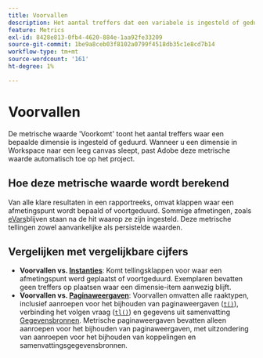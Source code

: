```yaml
---
title: Voorvallen
description: Het aantal treffers dat een variabele is ingesteld of geduurd.
feature: Metrics
exl-id: 8428e813-0fb4-4620-884e-1aa92fe33209
source-git-commit: 1be9a8ceb03f8102a0799f4518db35c1e8cd7b14
workflow-type: tm+mt
source-wordcount: '161'
ht-degree: 1%

---
```


# Voorvallen

De metrische waarde &#39;Voorkomt&#39; toont het aantal treffers waar een bepaalde dimensie is ingesteld of geduurd. Wanneer u een dimensie in Workspace naar een leeg canvas sleept, past Adobe deze metrische waarde automatisch toe op het project.

## Hoe deze metrische waarde wordt berekend

Van alle klare resultaten in een rapportreeks, omvat klappen waar een afmetingspunt wordt bepaald of voortgeduurd. Sommige afmetingen, zoals [eVars](../dimensions/evar.md)blijven staan na de hit waarop ze zijn ingesteld. Deze metrische tellingen zowel aanvankelijke als persistelde waarden.

## Vergelijken met vergelijkbare cijfers

* **Voorvallen vs. [Instanties](instances.md)**: Komt tellingsklappen voor waar een afmetingspunt werd geplaatst of voortgeduurd. Exemplaren bevatten geen treffers op plaatsen waar een dimensie-item aanwezig blijft.
* **Voorvallen vs. [Paginaweergaven](page-views.md)**: Voorvallen omvatten alle raaktypen, inclusief aanroepen voor het bijhouden van paginaweergaven ([`t()`](/help/implement/vars/functions/t-method.md)), verbinding het volgen vraag ([`tl()`](/help/implement/vars/functions/tl-method.md)) en gegevens uit samenvatting [Gegevensbronnen](/help/import/data-sources/overview.md). Metrische paginaweergaven bevatten alleen aanroepen voor het bijhouden van paginaweergaven, met uitzondering van aanroepen voor het bijhouden van koppelingen en samenvattingsgegevensbronnen.
